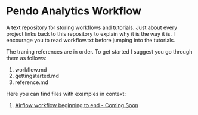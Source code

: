 # Pendo Analytics Workflow
A text repository for storing workflows and tutorials. Just about every project
links back to this repository to explain why it is the way it is. I encourage you
to read workflow.txt before jumping into the tutorials.

The traning references are in order. To get started I suggest you go through them as follows:
1. workflow.md
2. gettingstarted.md
3. reference.md

Here you can find files with examples in context:
1. [Airflow workflow beginning to end - Coming Soon]()
